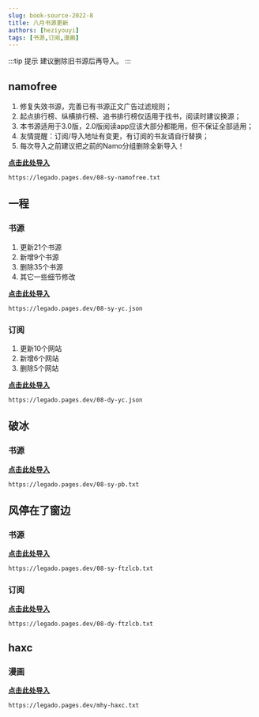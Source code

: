 ```yaml
---
slug: book-source-2022-8
title: 八月书源更新
authors: [heziyouyi]
tags: [书源,订阅,漫画]
---
```


:::tip 提示
建议删除旧书源后再导入。
:::

## namofree

1. 修复失效书源，完善已有书源正文广告过滤规则；
2. 起点排行榜、纵横排行榜、追书排行榜仅适用于找书，阅读时建议换源；
3. 本书源适用于3.0版，2.0版阅读app应该大部分都能用，但不保证全部适用；
4. 友情提醒：订阅/导入地址有变更，有订阅的书友请自行替换；
5. 每次导入之前建议把之前的Namo分组删除全新导入！

**[点击此处导入](legado://import/bookSource?src=https://legado.pages.dev/08-sy-namofree.txt)**

```
https://legado.pages.dev/08-sy-namofree.txt
```

## 一程

### 书源

1. 更新21个书源
2. 新增9个书源
3. 删除35个书源
4. 其它一些细节修改

**[点击此处导入](legado://import/bookSource?src=https://legado.pages.dev/08-sy-yc.json)**

```
https://legado.pages.dev/08-sy-yc.json
```

### 订阅

1. 更新10个网站
2. 新增6个网站
3. 删除5个网站

**[点击此处导入](legado://import/rssSource?src=https://legado.pages.dev/08-dy-yc.json)**

```
https://legado.pages.dev/08-dy-yc.json
```

## 破冰

### 书源

**[点击此处导入](legado://import/bookSource?src=https://legado.pages.dev/08-sy-pb.txt)**

```
https://legado.pages.dev/08-sy-pb.txt
```

## 风停在了窗边

### 书源

**[点击此处导入](legado://import/bookSource?src=https://legado.pages.dev/08-sy-ftzlcb.txt)**

```
https://legado.pages.dev/08-sy-ftzlcb.txt
```

### 订阅

**[点击此处导入](legado://import/rssSource?src=https://legado.pages.dev/08-dy-ftzlcb.txt)**

```
https://legado.pages.dev/08-dy-ftzlcb.txt
```

## haxc

### 漫画

**[点击此处导入](legado://import/bookSource?src=https://legado.pages.dev/mhy-haxc.txt)**

```
https://legado.pages.dev/mhy-haxc.txt
```